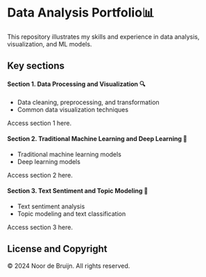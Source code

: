 # Data Analysis Portfolio📊
This repository illustrates my skills and experience in data analysis, visualization, and ML models.

## Key sections
#### Section 1. Data Processing and Visualization 🔍
   - Data cleaning, preprocessing, and transformation
   - Common data visualization techniques

<a href="https://github.com/anneleonore/data-analysis-portfolio/blob/main/dap-section1.ipynb" style="text-decoration: none; color: inherit;">Access section 1 here.</a>

#### Section 2. Traditional Machine Learning and Deep Learning 🤖
   - Traditional machine learning models
   - Deep learning models

<a href="https://github.com/anneleonore/data-analysis-portfolio/blob/main/dap-section2.ipynb" style="text-decoration: none; color: inherit;">Access section 2 here.</a>

#### Section 3. Text Sentiment and Topic Modeling 💬
   - Text sentiment analysis
   - Topic modeling and text classification

<a href="https://github.com/anneleonore/data-analysis-portfolio/blob/main/dap-section3.ipynb" style="text-decoration: none; color: inherit;">Access section 3 here.</a>

License and Copyright
-----------------------
© 2024 Noor de Bruijn. All rights reserved.
